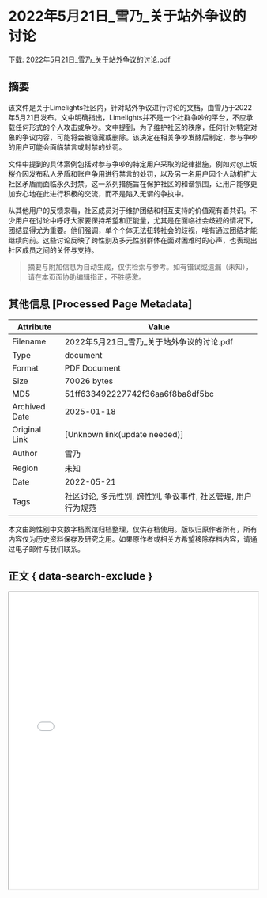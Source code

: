 # 2022年5月21日_雪乃_关于站外争议的讨论

<!-- tcd_download_link -->
下载: <a href="../2022年5月21日_雪乃_关于站外争议的讨论.pdf" download>2022年5月21日_雪乃_关于站外争议的讨论.pdf</a>
<!-- tcd_download_link_end -->

## 摘要

<!-- tcd_abstract -->
该文件是关于Limelights社区内，针对站外争议进行讨论的文档，由雪乃于2022年5月21日发布。文中明确指出，Limelights并不是一个社群争吵的平台，不应承载任何形式的个人攻击或争吵。文中提到，为了维护社区的秩序，任何针对特定对象的争议内容，可能将会被隐藏或删除。该决定在相关争吵发酵后制定，参与争吵的用户可能会面临禁言或封禁的处罚。

文件中提到的具体案例包括对参与争吵的特定用户采取的纪律措施，例如对@上坂桜介因发布私人矛盾和账户争用进行禁言的处罚，以及另一名用户因个人动机扩大社区矛盾而面临永久封禁。这一系列措施旨在保护社区的和谐氛围，让用户能够更加安心地在此进行积极的交流，而不是陷入无谓的争执中。

从其他用户的反馈来看，社区成员对于维护团结和相互支持的价值观有着共识。不少用户在讨论中呼吁大家要保持希望和正能量，尤其是在面临社会歧视的情况下，团结显得尤为重要。他们强调，单个个体无法扭转社会的歧视，唯有通过团结才能继续向前。这些讨论反映了跨性别及多元性别群体在面对困难时的心声，也表现出社区成员之间的关怀与支持。

<!-- tcd_abstract_end -->

> 摘要与附加信息为自动生成，仅供检索与参考。如有错误或遗漏（未知），请在本页面协助编辑指正，不胜感激。

## 其他信息 [Processed Page Metadata]

| Attribute       | Value                                  |
|-----------------|----------------------------------------|
| Filename        | 2022年5月21日_雪乃_关于站外争议的讨论.pdf                             |
| Type            | document                                 |
| Format          | PDF Document                               |
| Size            | 70026 bytes                           |
| MD5             | 51ff633492227742f36aa6f8ba8df5bc                                  |
| Archived Date   | 2025-01-18                             |
| Original Link   | [Unknown link(update needed)]                         |
| Author          | 雪乃                               |
| Region          | 未知                               |
| Date            | 2022-05-21                                 |
| Tags            | 社区讨论, 多元性别, 跨性别, 争议事件, 社区管理, 用户行为规范                                 |

本文由跨性别中文数字档案馆归档整理，仅供存档使用。版权归原作者所有，所有内容仅为历史资料保存及研究之用。如果原作者或相关方希望移除存档内容，请通过电子邮件与我们联系。

## 正文 { data-search-exclude }

<!-- tcd_main_text -->
<iframe src="../2022年5月21日_雪乃_关于站外争议的讨论.pdf" width="100%" height="600px">
    <p>无法显示PDF，请下载查看。</p>
</iframe>
<!-- tcd_main_text_end -->

